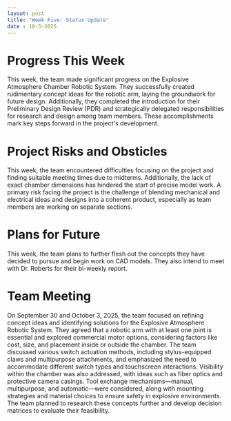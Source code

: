 ```yaml
---
layout: post
title: "Week Five: Status Update"
date : 10-3-2025
---
```


# Progress This Week

This week, the team made significant progress on the Explosive Atmosphere Chamber Robotic System. They successfully created rudimentary concept ideas for the robotic arm, laying the groundwork for future design. Additionally, they completed the introduction for their Preliminary Design Review (PDR) and strategically delegated responsibilities for research and design among team members. These accomplishments mark key steps forward in the project's development.

# Project Risks and Obsticles

This week, the team encountered difficulties focusing on the project and finding suitable meeting times due to midterms. Additionally, the lack of exact chamber dimensions has hindered the start of precise model work. A primary risk facing the project is the challenge of blending mechanical and electrical ideas and designs into a coherent product, especially as team members are working on separate sections.

# Plans for Future

This week, the team plans to further flesh out the concepts they have decided to pursue and begin work on CAD models. They also intend to meet with Dr. Roberts for their bi-weekly report.

# Team Meeting

On September 30 and October 3, 2025, the team focused on refining concept ideas and identifying solutions for the Explosive Atmosphere Robotic System. They agreed that a robotic arm with at least one joint is essential and explored commercial motor options, considering factors like cost, size, and placement inside or outside the chamber. The team discussed various switch actuation methods, including stylus-equipped claws and multipurpose attachments, and emphasized the need to accommodate different switch types and touchscreen interactions. Visibility within the chamber was also addressed, with ideas such as fiber optics and protective camera casings. Tool exchange mechanisms—manual, multipurpose, and automatic—were considered, along with mounting strategies and material choices to ensure safety in explosive environments. The team planned to research these concepts further and develop decision matrices to evaluate their feasibility.